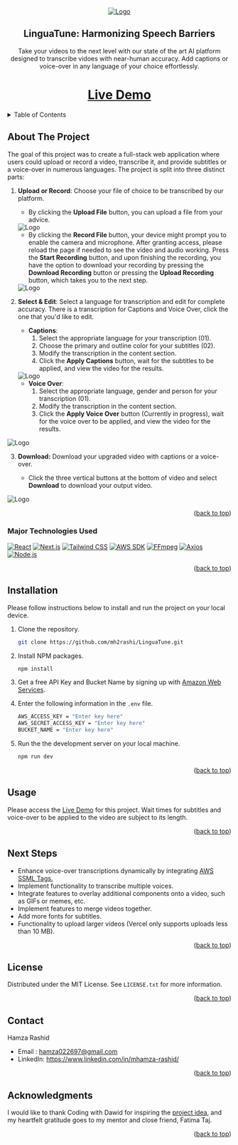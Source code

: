 <a name="readme-top"></a>

<!-- PROJECT LOGO -->
<br />
<div align="center">
  <a href="">
    <img src="public/images/logo.png" alt="Logo" width="full" height="full">
  </a>

<h2 align="center">LinguaTune: Harmonizing Speech Barriers</h3>

  <p align="center">
    Take your videos to the next level with our state of the art AI platform designed to transcribe vidoes with near-human accuracy. Add captions or voice-over in any language of your choice effortlessly.
  </p>

  # <a href="https://lingua-tune.vercel.app/">Live Demo</a>

</div>


<!-- TABLE OF CONTENTS -->
<details>
  <summary>Table of Contents</summary>
  <ol>
    <li><a href="#about-the-project">About The Project</a></li>
    <li><a href="#major-technologies-used">Major Technologies Used</a></li>
    <li><a href="#installation">Installation</a></li>
    <li><a href="#usage">Usage</a></li>
    <li><a href="#next-steps">Next Steps</a></li>
    <li><a href="#license">License</a></li>
    <li><a href="#contact">Contact</a></li>
    <li><a href="#acknowledgments">Acknowledgments</a></li>
  </ol>
</details>



<!-- ABOUT THE PROJECT -->
## About The Project

The goal of this project was to create a full-stack web application where users could upload or record a video, transcribe it, and provide subtitles or a voice-over in numerous languages. The project is split into three distinct parts:

1. <strong>Upload or Record</strong>: Choose your file of choice to be transcribed by our platform.
  
    - By clicking the <strong>Upload File</strong> button, you can upload a file from your advice.
    <img src="public/images/upload.png" alt="Logo" width="full" height="full">

    - By clicking the <strong>Record File</strong> button, your device might prompt you to enable the camera and microphone. After granting access, please reload the page if needed to see the video and audio working. Press the <strong>Start Recording</strong> button, and upon finishing the recording, you have the option to download your recording by pressing the <strong>Download Recording</strong> button or pressing the <strong>Upload Recording</strong> button, which takes you to the next step.
    <img src="public/images/record.png" alt="Logo" width="full" height="full">
   


2. <strong>Select & Edit</strong>: Select a language for transcription and edit for complete accuracy. There is a transcription for Captions and Voice Over, click the one that you'd like to edit.

    - <strong>Captions</strong>:
        1. Select the appropriate language for your transcription (01).
        2. Choose the primary and outline color for your subtitles (02).
        3. Modify the transcription in the content section.
        4. Click the <strong>Apply Captions</strong> button, wait for the subtitles to be applied, and view the video for the results.

    <img src="public/images/captions.png" alt="Logo" width="full" height="full">

    - <strong>Voice Over</strong>:
        1. Select the appropriate language, gender and person for your transcription (01).
        3. Modify the transcription in the content section.
        4. Click the <strong>Apply Voice Over</strong> button (Currently in progress), wait for the voice over to be applied, and view the video for the results.

<img src="public/images/voiceover.png" alt="Logo" width="full" height="full">


3. <strong>Download:</strong> Download your upgraded video with captions or a voice-over.

    - Click the three vertical buttons at the bottom of video and select <strong>Download</strong> to download your output video.

<img src="public/images/download.png" alt="Logo" width="full" height="full">


<p align="right">(<a href="#readme-top">back to top</a>)</p>

<!-- TECHNOLOGIES -->
### Major Technologies Used

[![React](https://img.shields.io/badge/React-61DAFB?style=for-the-badge&logo=react&logoColor=white)](https://reactjs.org/)
[![Next.js](https://img.shields.io/badge/Next.js-000000?style=for-the-badge&logo=next.js&logoColor=white)](https://nextjs.org/)
[![Tailwind CSS](https://img.shields.io/badge/Tailwind_CSS-38B2AC?style=for-the-badge&logo=tailwind-css&logoColor=white)](https://tailwindcss.com/)
[![AWS SDK](https://img.shields.io/badge/AWS_SDK-232F3E?style=for-the-badge&logo=amazon-aws&logoColor=white)](https://aws.amazon.com/sdk-for-javascript/)
[![FFmpeg](https://img.shields.io/badge/FFmpeg-007ACC?style=for-the-badge&logo=ffmpeg&logoColor=white)](https://ffmpeg.org/)
[![Axios](https://img.shields.io/badge/Axios-007ACC?style=for-the-badge&logo=axios&logoColor=white)](https://axios-http.com/)
[![Node.js](https://img.shields.io/badge/Node.js-339933?style=for-the-badge&logo=node.js&logoColor=white)](https://nodejs.org/)



<p align="right">(<a href="#readme-top">back to top</a>)</p>



## Installation

Please follow instructions below to install and run the project on your local device.


1. Clone the repository.
   ```sh
   git clone https://github.com/mh2rashi/LinguaTune.git
   ```
2. Install NPM packages.
   ```sh
   npm install
   ```

3. Get a free API Key and Bucket Name by signing up with [Amazon Web Services](https://aws.amazon.com/?nc2=h_lg).

4. Enter the following information in the `.env` file.
    ```sh
    AWS_ACCESS_KEY = "Enter key here"
    AWS_SECRET_ACCESS_KEY = "Enter key here"
    BUCKET_NAME = "Enter key here"
    ```
  
5. Run the the development server on your local machine.
    ```sh
    npm run dev
    ```

<p align="right">(<a href="#readme-top">back to top</a>)</p>


## Usage

Please access the [Live Demo](https://lingua-tune.vercel.app/) for this project. Wait times for subtitles and voice-over to be applied to the video are subject to its length.

<p align="right">(<a href="#readme-top">back to top</a>)</p>


## Next Steps


- Enhance voice-over transcriptions dynamically by integrating [AWS SSML Tags.](https://docs.aws.amazon.com/polly/latest/dg/supportedtags.html)
- Implement functionality to transcribe multiple voices.
- Integrate features to overlay additional components onto a video, such as GIFs or memes, etc.
- Implement features to merge videos together.
- Add more fonts for subtitles.
- Functionality to upload larger videos (Vercel only supports uploads less than 10 MB).


<p align="right">(<a href="#readme-top">back to top</a>)</p>


<!-- LICENSE -->
## License

Distributed under the MIT License. See `LICENSE.txt` for more information.

<p align="right">(<a href="#readme-top">back to top</a>)</p>

<!-- CONTACT -->
## Contact

Hamza Rashid

- Email : hamza022697@gmail.com
- LinkedIn: https://www.linkedin.com/in/mhamza-rashid/

<p align="right">(<a href="#readme-top">back to top</a>)</p>


<!-- ACKNOWLEDGMENTS -->
## Acknowledgments

I would like to thank Coding with Dawid for inspiring the [project idea](https://www.youtube.com/watch?v=NPHT51uF1sE&t=14123s), and my heartfelt gratitude goes to my mentor and close friend, Fatima Taj.

<p align="right">(<a href="#readme-top">back to top</a>)</p>

